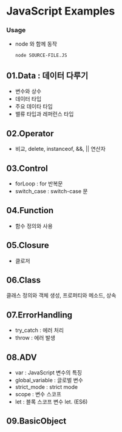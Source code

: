 # JavaScript Examples

### Usage
   - node 와 함께 동작
   
       `node SOURCE-FILE.JS`

## 01.Data : 데이터 다루기

* 변수와 상수
* 데이터 타입
* 주요 데이타 타입
* 밸류 타입과 레퍼런스 타입

## 02.Operator
* 비교, delete, instanceof, &&, || 연산자

## 03.Control
* forLoop : for 반복문
* switch_case : switch-case 문

## 04.Function
* 함수 정의와 사용

## 05.Closure
* 클로저

## 06.Class

클래스 정의와 객체 생성, 프로퍼티와 메소드, 상속

## 07.ErrorHandling
   * try_catch : 에러 처리
   * throw : 에러 발생   

## 08.ADV
   * var : JavaScript 변수의 특징
   * global_variable : 글로벌 변수
   * strict_mode : strict mode
   * scope : 변수 스코프
   * let : 블록 스코프 변수 let. (ES6)

## 09.BasicObject

   
